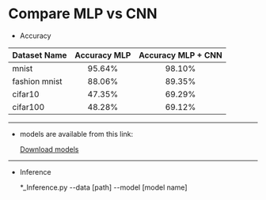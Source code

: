 # Compare MLP vs CNN


* Accuracy


|    Dataset Name           | Accuracy MLP | Accuracy MLP + CNN              |
| :----------- | :------: | :-------------: |
 mnist            | 95.64%   | 98.10%
 fashion mnist    | 88.06%   | 89.35%
 cifar10          | 47.35%   | 69.29%
 cifar100         | 48.28%   | 69.12%
 
 
 ----------------------------------------------------------------------------------------------------------------
 * models are available from this link:


     <a id="raw-url" href="https://drive.google.com/drive/folders/1G8uBvoNFiF3yFqKfHfaTrtLPsdpwHOVB?usp=sharing">Download models</a>
    
 -----------------------------------------------------------------------------------------------------------------
 * Inference
  
  
     *_Inference.py --data [path] --model [model name]


 
 
 
